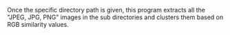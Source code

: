 Once the specific directory path is given, this program extracts all the "JPEG, JPG, PNG" images in the sub directories and clusters them based on RGB similarity values.